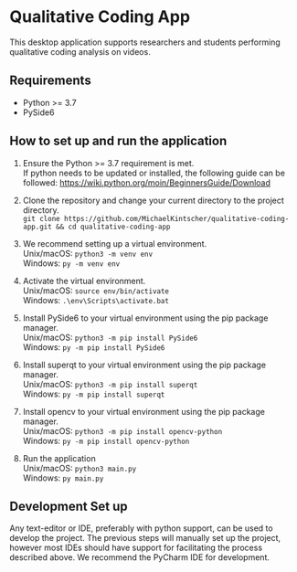 # Qualitative Coding App
This desktop application supports researchers and students performing qualitative coding analysis on videos.

## Requirements
- Python >= 3.7
- PySide6

## How to set up and run the application
1. Ensure the Python >= 3.7 requirement is met.  
If python needs to be updated or installed, the following guide can be followed: https://wiki.python.org/moin/BeginnersGuide/Download  

2. Clone the repository and change your current directory to the project directory.  
`git clone https://github.com/MichaelKintscher/qualitative-coding-app.git && cd qualitative-coding-app`

3. We recommend setting up a virtual environment.  
Unix/macOS: `python3 -m venv env`  
Windows: `py -m venv env`  

4. Activate the virtual environment.  
Unix/macOS: `source env/bin/activate`  
Windows: `.\env\Scripts\activate.bat`  

5. Install PySide6 to your virtual environment using the pip package manager.  
Unix/macOS: `python3 -m pip install PySide6`  
Windows: `py -m pip install PySide6`  

6. Install superqt to your virtual environment using the pip package manager.  
Unix/macOS: `python3 -m pip install superqt`    
Windows: `py -m pip install superqt`  

7. Install opencv to your virtual environment using the pip package manager.   
Unix/macOS: `python3 -m pip install opencv-python`    
Windows: `py -m pip install opencv-python`  

8. Run the application  
Unix/macOS: `python3 main.py`  
Windows: `py main.py`

## Development Set up
Any text-editor or IDE, preferably with python support, can be used to develop the project. The previous steps will manually set up the project,
however most IDEs should have support for facilitating the process described above. We recommend the PyCharm IDE for development.
